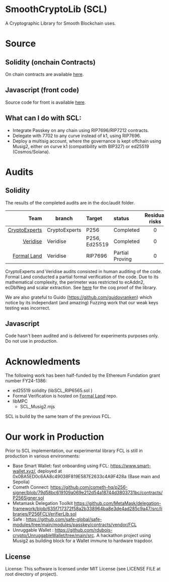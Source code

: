 # SmoothCryptoLib (SCL)
A Cryptographic Library for Smooth Blockchain uses.


# Source 


## Solidity (onchain Contracts)

On chain contracts are available [here](./src/README.md).

## Javascript (front code)

Source code for front is available [here](./src/libMPC/README.md).

## What can I do with SCL:

- Integrate Passkey on any chain using RIP7696/RIP7212 contracts.
- Delegate with 7702 to any curve instead of k1, using RIP7696. 
- Deploy a multisig account, where the governance is kept offchain using Musig2, either on curve k1 (compatibility with BIP327) or ed25519 (Cosmos/Solana).


# Audits 

## Solidity 
The results of the completed audits are in the doc/audit folder.


| Team    | branch  | Target |status |Residual risks|
|--------:|---------|:---------|:---------|:--:|
| [CryptoExperts](https://github.com/get-smooth/crypto-lib/tree/main/doc/Audits) | CryptoExperts  |P256 | Completed | 0|
| [Veridise](https://github.com/get-smooth/crypto-lib/tree/main/doc/Audits) | Veridise  |P256, Ed25519 |  Completed | 0 |
| [Formal Land](https://github.com/formal-land/coq-of-solidity/tree/guillaume-claret%40experiments-verification-mulmuladdX_fullgen_b4/coq/CoqOfSolidity/contracts/scl/mulmuladdX_fullgen_b4)| Veridise  | RIP7696 |  Partial Proving | 0 |

CryptoExperts and Veridise audits consisted in human auditing of the code. Formal Land conducted a partial formal verification of the code. Due to its mathematical complexity, the perimeter was restricted to ecAddn2, ecDblNeg and scalar extraction.
See [here](https://github.com/formal-land/coq-of-solidity/tree/guillaume-claret%40experiments-verification-mulmuladdX_fullgen_b4/coq/CoqOfSolidity/contracts/scl/mulmuladdX_fullgen_b4) for the coq proof of the library.

We are also grateful to Guido (https://github.com/guidovranken) which notice by its independant (and amazing) Fuzzing work that our weak keys testing was incorrect.

## Javascript

Code hasn't been audited and is delivered for experiments purposes only. Do not use in production.

# Acknowledments

The following work has been half-funded by the Ethereum Fundation grant number FY24-1386:
 * ed25519 solidity (libSCL_RIP6565.sol )
 * Formal Verification is hosted on [Formal Land](https://github.com/formal-land/coq-of-solidity/tree/guillaume-claret%40experiments-verification-mulmuladdX_fullgen_b4/coq/CoqOfSolidity/contracts/scl/mulmuladdX_fullgen_b4) repo. 
 * libMPC
   - SCL_Musig2.mjs 

SCL is build by the same team of the previous FCL. 

# Our work in Production

Prior to SCL implementation, our experimental library FCL is still in production in various environments:

* Base Smart Wallet: fast onboarding using FCL: https://www.smart-wallet.xyz/, deployed at 0x0BA5ED0c6AA8c49038F819E587E2633c4A9F428a (Base main and Sepolia)
* Cometh Connect: https://github.com/cometh-hq/p256-signer/blob/79d58bc619109a069e212d54a18744d3803731bc/contracts/P256Signer.sol
* Metamask Delegation Toolkit https://github.com/MetaMask/delegation-framework/blob/635f717372f58a2b338964ba8e3de4ad285c9a47/src/libraries/P256FCLVerifierLib.sol
* Safe : https://github.com/safe-global/safe-modules/tree/main/modules/passkey/contracts/vendor/FCL
* Unruggable Wallet : https://github.com/rdubois-crypto/UnruggableWallet/tree/main/src. A hackathon project using Musig2 as building block for a Wallet immune to hardware trapdoor. 


## License 
License: This software is licensed under MIT License (see LICENSE FILE at root directory of project).
